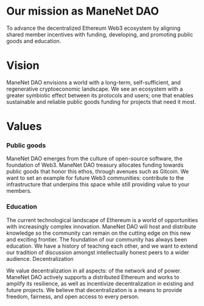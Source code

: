 # Our mission as ManeNet DAO

To advance the decentralized Ethereum Web3 ecosystem by aligning shared member incentives with funding, developing, and promoting public goods and education.

# Vision

ManeNet DAO envisions a world with a long-term, self-sufficient, and regenerative cryptoeconomic landscape. We see an ecosystem with a greater symbiotic effect between its protocols and users; one that enables sustainable and reliable public goods funding for projects that need it most.

# Values

### Public goods

ManeNet DAO emerges from the culture of open-source software, the foundation of Web3. ManeNet DAO treasury allocates funding towards public goods that honor this ethos, through avenues such as Gitcoin. We want to set an example for future Web3 communities: contribute to the infrastructure that underpins this space while still providing value to your members.

### Education

The current technological landscape of Ethereum is a world of opportunities with increasingly complex innovation. ManeNet DAO will host and distribute knowledge so the community can remain on the cutting edge on this new and exciting frontier. The foundation of our community has always been education. We have a history of teaching each other, and we want to extend our tradition of discussion amongst intellectually honest peers to a wider audience.
Decentralization

We value decentralization in all aspects: of the network and of power. ManeNet DAO actively supports a distributed Ethereum and works to amplify its resilience, as well as incentivize decentralization in existing and future projects. We believe that decentralization is a means to provide freedom, fairness, and open access to every person.
